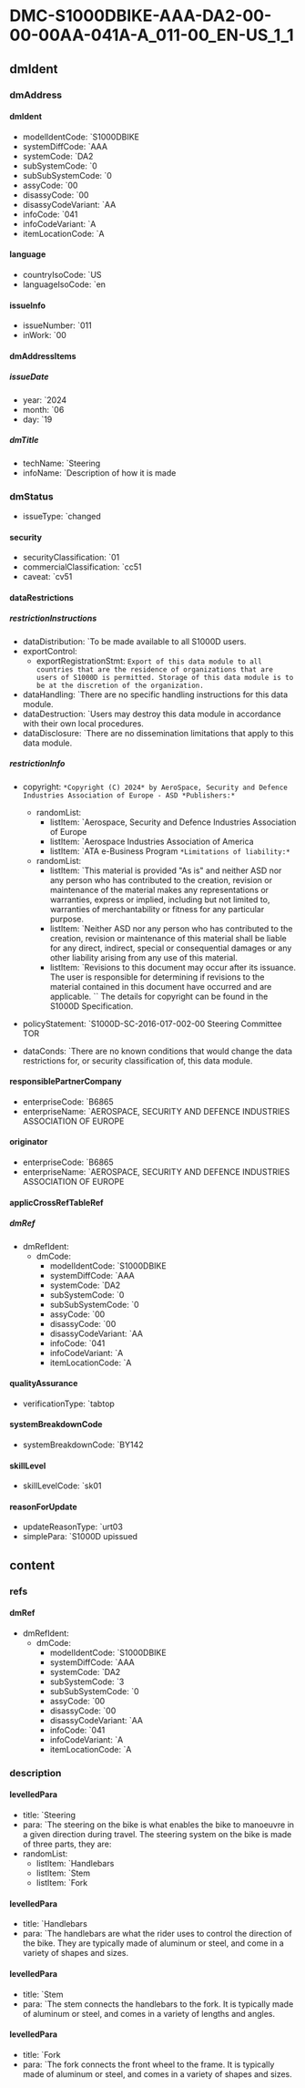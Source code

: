 # DMC-S1000DBIKE-AAA-DA2-00-00-00AA-041A-A_011-00_EN-US_1_1

## dmIdent

### dmAddress

#### dmIdent

*   modelIdentCode: `S1000DBIKE
*   systemDiffCode: `AAA
*   systemCode: `DA2
*   subSystemCode: `0
*   subSubSystemCode: `0
*   assyCode: `00
*   disassyCode: `00
*   disassyCodeVariant: `AA
*   infoCode: `041
*   infoCodeVariant: `A
*   itemLocationCode: `A
#### language

*   countryIsoCode: `US
*   languageIsoCode: `en
#### issueInfo

*   issueNumber: `011
*   inWork: `00
#### dmAddressItems

##### issueDate

*   year: `2024
*   month: `06
*   day: `19
##### dmTitle

*   techName: `Steering
*   infoName: `Description of how it is made
### dmStatus

*   issueType: `changed
#### security

*   securityClassification: `01
*   commercialClassification: `cc51
*   caveat: `cv51
#### dataRestrictions

##### restrictionInstructions

*   dataDistribution: `To be made available to all S1000D users.
*   exportControl:
    *   exportRegistrationStmt:
        ``
        Export of this data module to all countries that are the residence of organizations that are users of S1000D is permitted. Storage of this data module is to be at the discretion of the organization.
        ``
*   dataHandling: `There are no specific handling instructions for this data module.
*   dataDestruction: `Users may destroy this data module in accordance with their own local procedures.
*   dataDisclosure: `There are no dissemination limitations that apply to this data module.
##### restrictionInfo

*   copyright:
    ``
    *Copyright (C) 2024* by AeroSpace, Security and Defence Industries Association of Europe - ASD
    *Publishers:*
    ``
    *   randomList:
        *   listItem: `Aerospace, Security and Defence Industries Association of Europe
        *   listItem: `Aerospace Industries Association of America
        *   listItem: `ATA e-Business Program
    ``
    *Limitations of liability:*
    ``
    *   randomList:
        *   listItem: `This material is provided "As is" and neither ASD nor any person who has contributed to the creation, revision or maintenance of the material makes any representations or warranties, express or implied, including but not limited to, warranties of merchantability or fitness for any particular purpose.
        *   listItem: `Neither ASD nor any person who has contributed to the creation, revision or maintenance of this material shall be liable for any direct, indirect, special or consequential damages or any other liability arising from any use of this material.
        *   listItem: `Revisions to this document may occur after its issuance. The user is responsible for determining if revisions to the material contained in this document have occurred and are applicable.
    ``
    The details for copyright can be found in the S1000D Specification.

*   policyStatement: `S1000D-SC-2016-017-002-00 Steering Committee TOR
*   dataConds: `There are no known conditions that would change the data restrictions for, or security classification of, this data module.
#### responsiblePartnerCompany

*   enterpriseCode: `B6865
*   enterpriseName: `AEROSPACE, SECURITY AND DEFENCE INDUSTRIES ASSOCIATION OF EUROPE
#### originator

*   enterpriseCode: `B6865
*   enterpriseName: `AEROSPACE, SECURITY AND DEFENCE INDUSTRIES ASSOCIATION OF EUROPE
#### applicCrossRefTableRef

##### dmRef

*   dmRefIdent:
    *   dmCode:
        *   modelIdentCode: `S1000DBIKE
        *   systemDiffCode: `AAA
        *   systemCode: `DA2
        *   subSystemCode: `0
        *   subSubSystemCode: `0
        *   assyCode: `00
        *   disassyCode: `00
        *   disassyCodeVariant: `AA
        *   infoCode: `041
        *   infoCodeVariant: `A
        *   itemLocationCode: `A
#### qualityAssurance

*   verificationType: `tabtop
#### systemBreakdownCode

*   systemBreakdownCode: `BY142
#### skillLevel

*   skillLevelCode: `sk01
#### reasonForUpdate

*   updateReasonType: `urt03
*   simplePara: `S1000D upissued
## content

### refs

#### dmRef

*   dmRefIdent:
    *   dmCode:
        *   modelIdentCode: `S1000DBIKE
        *   systemDiffCode: `AAA
        *   systemCode: `DA2
        *   subSystemCode: `3
        *   subSubSystemCode: `0
        *   assyCode: `00
        *   disassyCode: `00
        *   disassyCodeVariant: `AA
        *   infoCode: `041
        *   infoCodeVariant: `A
        *   itemLocationCode: `A
### description

#### levelledPara

*   title: `Steering
*   para: `The steering on the bike is what enables the bike to manoeuvre in a given direction during travel. The steering system on the bike is made of three parts, they are:
*   randomList:
    *   listItem: `Handlebars
    *   listItem: `Stem
    *   listItem: `Fork
#### levelledPara

*   title: `Handlebars
*   para: `The handlebars are what the rider uses to control the direction of the bike. They are typically made of aluminum or steel, and come in a variety of shapes and sizes.
#### levelledPara

*   title: `Stem
*   para: `The stem connects the handlebars to the fork. It is typically made of aluminum or steel, and comes in a variety of lengths and angles.
#### levelledPara

*   title: `Fork
*   para: `The fork connects the front wheel to the frame. It is typically made of aluminum or steel, and comes in a variety of shapes and sizes.